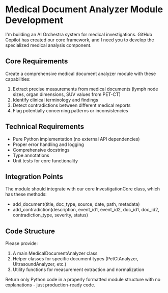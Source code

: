 # Medical Document Analyzer Module Development

I'm building an AI Orchestra system for medical investigations. GitHub Copilot has created our core framework, and I need you to develop the specialized medical analysis component.

## Core Requirements
Create a comprehensive medical document analyzer module with these capabilities:
1. Extract precise measurements from medical documents (lymph node sizes, organ dimensions, SUV values from PET-CT)
2. Identify clinical terminology and findings
3. Detect contradictions between different medical reports
4. Flag potentially concerning patterns or inconsistencies

## Technical Requirements
- Pure Python implementation (no external API dependencies)
- Proper error handling and logging
- Comprehensive docstrings
- Type annotations
- Unit tests for core functionality

## Integration Points
The module should integrate with our core InvestigationCore class, which has these methods:
- add_document(title, doc_type, source, date, path, metadata)
- add_contradiction(description, event_id1, event_id2, doc_id1, doc_id2, contradiction_type, severity, status)

## Code Structure
Please provide:
1. A main MedicalDocumentAnalyzer class
2. Helper classes for specific document types (PetCtAnalyzer, UltrasoundAnalyzer, etc.)
3. Utility functions for measurement extraction and normalization

Return only Python code in a properly formatted module structure with no explanations - just production-ready code.
